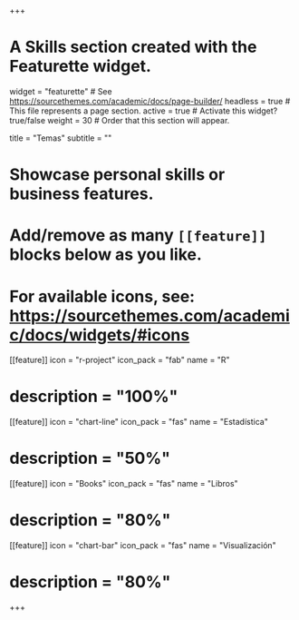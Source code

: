+++
# A Skills section created with the Featurette widget.
widget = "featurette"  # See https://sourcethemes.com/academic/docs/page-builder/
headless = true  # This file represents a page section.
active = true  # Activate this widget? true/false
weight = 30  # Order that this section will appear.

title = "Temas"
subtitle = ""

# Showcase personal skills or business features.
# 
# Add/remove as many `[[feature]]` blocks below as you like.
# 
# For available icons, see: https://sourcethemes.com/academic/docs/widgets/#icons

[[feature]]
  icon = "r-project"
  icon_pack = "fab"
  name = "R"
#  description = "100%"
  
[[feature]]
  icon = "chart-line"
  icon_pack = "fas"
  name = "Estadística"
#  description = "50%"  
  
[[feature]]
  icon = "Books"
  icon_pack = "fas"
  name = "Libros"
#  description = "80%"

[[feature]]
  icon = "chart-bar"
  icon_pack = "fas"
  name = "Visualización"
#  description = "80%"
+++
